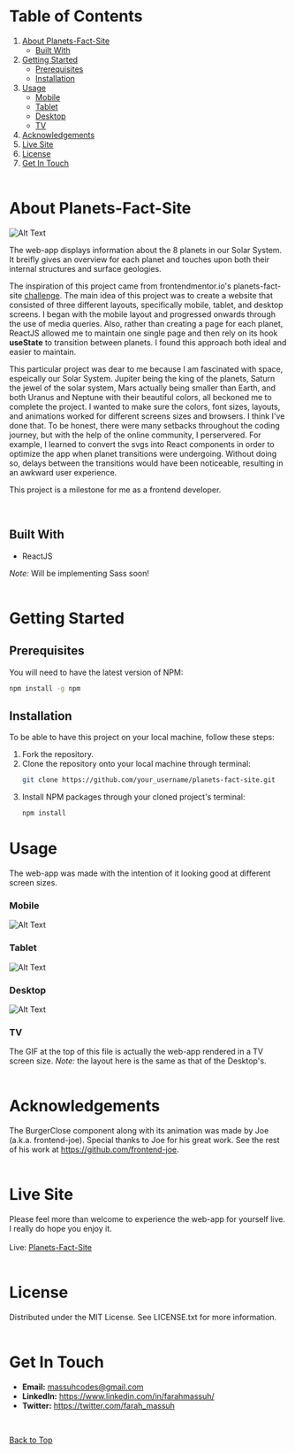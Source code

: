 # Table of Contents

1. [About Planets-Fact-Site](#about-planets-fact-site)
    - [Built With](#built-with)
2. [Getting Started](#getting-started)
    - [Prerequisites](#prerequisites)
    - [Installation](#installation)
3. [Usage](#usage)
    - [Mobile](#mobile)
    - [Tablet](#tablet)
    - [Desktop](#desktop)
    - [TV](#tv)
4. [Acknowledgements](#acknowledgements)
5. [Live Site](#live-site)
6. [License](#license)
7. [Get In Touch](#get-in-touch)
   <br />
   <br />

# About Planets-Fact-Site

![Alt Text](https://media.giphy.com/media/1xr1hGdTmgKrzgD1eX/giphy.gif)

[challenge]: https://www.frontendmentor.io/challenges/planets-fact-site-gazqN8w_f

The web-app displays information about the 8 planets in our Solar System. It breifly gives an overview for each planet and touches upon both their internal structures and surface geologies.

The inspiration of this project came from frontendmentor.io's planets-fact-site [challenge]. The main idea of this project was to create a website that consisted of three different layouts, specifically mobile, tablet, and desktop screens. I began with the mobile layout and progressed onwards through the use of media queries. Also, rather than creating a page for each planet, ReactJS allowed me to maintain one single page and then rely on its hook **useState** to transition between planets. I found this approach both ideal and easier to maintain.

This particular project was dear to me because I am fascinated with space, espeically our Solar System. Jupiter being the king of the planets, Saturn the jewel of the solar system, Mars actually being smaller than Earth, and both Uranus and Neptune with their beautiful colors, all beckoned me to complete the project. I wanted to make sure the colors, font sizes, layouts, and animations worked for different screens sizes and browsers. I think I've done that. To be honest, there were many setbacks throughout the coding journey, but with the help of the online community, I perservered. For example, I learned to convert the svgs into React components in order to optimize the app when planet transitions were undergoing. Without doing so, delays between the transitions would have been noticeable, resulting in an awkward user experience.

This project is a milestone for me as a frontend developer.

<br />

## Built With

-   ReactJS

_Note:_ Will be implementing Sass soon!
<br />
<br />

# Getting Started

## Prerequisites

You will need to have the latest version of NPM:

```bash
npm install -g npm
```

## Installation

To be able to have this project on your local machine, follow these steps:

1. Fork the repository.
2. Clone the repository onto your local machine through terminal:
    ```bash
    git clone https://github.com/your_username/planets-fact-site.git
    ```
3. Install NPM packages through your cloned project's terminal:
    ```bash
    npm install
    ```

# Usage

The web-app was made with the intention of it looking good at different screen sizes.

### **Mobile**

![Alt Text](https://media.giphy.com/media/FFTAItmjG5uDPUR3LQ/giphy.gif)

### **Tablet**

![Alt Text](https://media.giphy.com/media/tx99HR0UjER97QX2e4/giphy.gif)

### **Desktop**

![Alt Text](https://media.giphy.com/media/wIdJ1jcDnU19JD3kCp/giphy.gif)

### **TV**

The GIF at the top of this file is actually the web-app rendered in a TV screen size. _Note:_ the layout here is the same as that of the Desktop's.
<br />
<br />

# Acknowledgements

The BurgerClose component along with its animation was made by Joe (a.k.a. frontend-joe). Special thanks to Joe for his great work. See the rest of his work at https://github.com/frontend-joe.
<br />
<br />

# Live Site

Please feel more than welcome to experience the web-app for yourself live. I really do hope you enjoy it.
<br /><br />
Live: [Planets-Fact-Site](https://massuhcodes-planets-fact-site.netlify.app/)
<br />
<br />

# License

Distributed under the MIT License. See LICENSE.txt for more information.
<br />
<br />

# Get In Touch

-   **Email:** massuhcodes@gmail.com
-   **LinkedIn:** https://www.linkedin.com/in/farahmassuh/
-   **Twitter:** https://twitter.com/farah_massuh

<br />

[Back to Top](#about-planets-fact-site)
